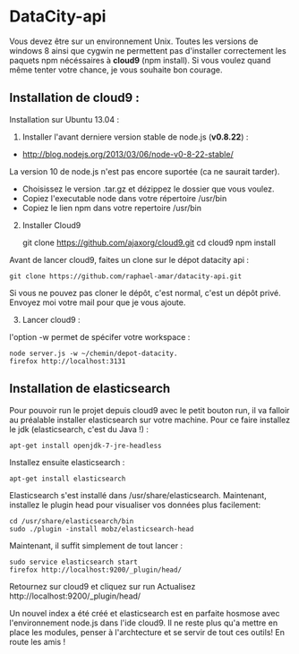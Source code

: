 # DataCity-api

Vous devez être sur un environnement Unix. Toutes les versions de windows 8 ainsi que cygwin ne permettent pas d'installer correctement les paquets npm nécéssaires à **cloud9** (npm install). Si vous voulez quand même tenter votre chance, je vous souhaite bon courage.

## Installation de cloud9 :

Installation sur Ubuntu 13.04 :

1) Installer l'avant derniere version stable de node.js (**v0.8.22**) :

* http://blog.nodejs.org/2013/03/06/node-v0-8-22-stable/

La version 10 de node.js n'est pas encore suportée (ca ne saurait tarder).
- Choisissez le version .tar.gz et dézippez le dossier que vous voulez.
- Copiez l'executable node dans votre répertoire /usr/bin
- Copiez le lien npm dans votre repertoire /usr/bin

2) Installer Cloud9

    git clone https://github.com/ajaxorg/cloud9.git
    cd cloud9
    npm install

Avant de lancer cloud9, faites un clone sur le dépot datacity api :

    git clone https://github.com/raphael-amar/datacity-api.git

Si vous ne pouvez pas cloner le dépôt, c'est normal, c'est un dépôt privé. Envoyez moi votre mail pour que je vous ajoute.

3) Lancer cloud9 :

l'option -w permet de spécifer votre workspace :

    node server.js -w ~/chemin/depot-datacity.
    firefox http://localhost:3131

## Installation de elasticsearch

Pour pouvoir run le projet depuis cloud9 avec le petit bouton run, il va falloir au préalable installer elasticsearch sur votre machine.
Pour ce faire installez le jdk (elasticsearch, c'est du Java !) :

    apt-get install openjdk-7-jre-headless

Installez ensuite elasticsearch :

    apt-get install elasticsearch

Elasticsearch s'est installé dans /usr/share/elasticsearch.
Maintenant, installez le plugin head pour visualiser vos données plus facilement:

    cd /usr/share/elasticsearch/bin
    sudo ./plugin -install mobz/elasticsearch-head

Maintenant, il suffit simplement de tout lancer : 

    sudo service elasticsearch start
    firefox http://localhost:9200/_plugin/head/

Retournez sur cloud9 et cliquez sur run
Actualisez http://localhost:9200/_plugin/head/

Un nouvel index a été créé et elasticsearch est en parfaite hosmose avec l'environnement node.js dans l'ide cloud9. Il ne reste plus qu'a mettre en place les modules, penser à l'archtecture et se servir de tout ces outils! En route les amis !